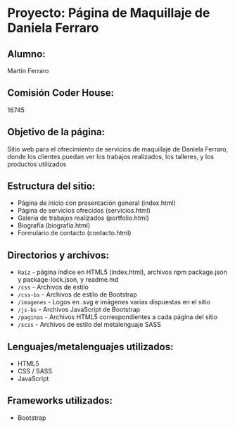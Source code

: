 # Proyecto: Página de Maquillaje de Daniela Ferraro

## Alumno:
Martín Ferraro

## Comisión Coder House:
16745

## Objetivo de la página:
Sitio web para el ofrecimiento de servicios de maquillaje de Daniela Ferraro, donde los clientes puedan ver los trabajos realizados, los talleres, y los productos utilizados

## Estructura del sitio:
- Página de inicio con presentación general (index.html)
- Página de servicios ofrecidos (servicios.html) 
- Galería de trabajos realizados (portfolio.html)
- Biografía (biografia.html)
- Formulario de contacto (contacto.html)

## Directorios y archivos:
- `Raíz` - página índice en HTML5 (index.html), archivos npm package.json y package-lock.json, y readme.md
- `/css` - Archivos de estilo
- `/css-bs` - Archivos de estilo de Bootstrap
- `/imagenes` - Logos en .svg e imágenes varias dispuestas en el sitio
- `/js-bs` - Archivos JavaScript de Bootstrap
- `/paginas` - Archivos HTML5 correspondientes a cada página del sitio
- `/scss` - Archivos de estilo del metalenguaje SASS

## Lenguajes/metalenguajes utilizados:
- HTML5
- CSS / SASS
- JavaScript

## Frameworks utilizados:
- Bootstrap